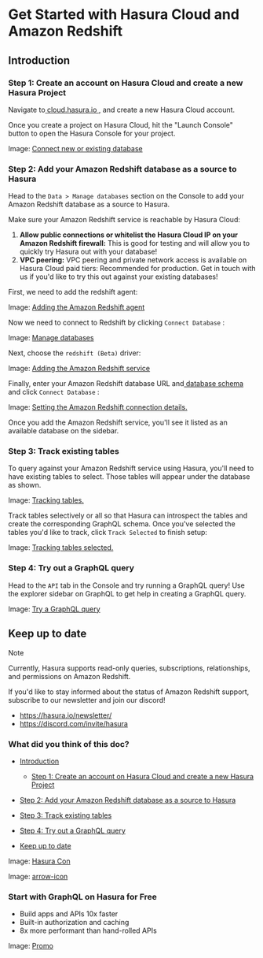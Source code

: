 # Get Started with Hasura Cloud and Amazon Redshift

## Introduction​

### Step 1: Create an account on Hasura Cloud and create a new Hasura Project​

Navigate to[ cloud.hasura.io ](https://cloud.hasura.io/signup/?pg=docs&plcmt=body&cta=navigate-to-cloud-hasura-io&tech=default&skip_onboarding=true),
and create a new Hasura Cloud account.

Once you create a project on Hasura Cloud, hit the "Launch Console" button to open the Hasura Console for your project.

Image: [ Connect new or existing database ](https://hasura.io/docs/assets/images/create-project-8451135f7ff89b8f6e8fb3d29fd01ade.png)

### Step 2: Add your Amazon Redshift database as a source to Hasura​

Head to the `Data > Manage databases` section on the Console to add your Amazon Redshift database as a source to Hasura.

Make sure your Amazon Redshift service is reachable by Hasura Cloud:

1. **Allow public connections or
 whitelist the Hasura Cloud IP  on your Amazon
Redshift firewall:** This is good for testing and will allow you to quickly try Hasura out with your database!
2. **VPC peering:** VPC peering and private network access is available on Hasura Cloud paid tiers: Recommended for
production. Get in touch with us if you'd like to try this out against your existing databases!


First, we need to add the redshift agent:

Image: [ Adding the Amazon Redshift agent ](https://hasura.io/docs/assets/images/redshift-add-agent-0a2f280726e4b73dacf0b3a10ade3c95.png)

Now we need to connect to Redshift by clicking `Connect Database` :

Image: [ Manage databases ](https://hasura.io/docs/assets/images/manage-databases-860d2d8b7b38f56493896034460892f4.png)

Next, choose the `redshift (Beta)` driver:

Image: [ Adding the Amazon Redshift service ](https://hasura.io/docs/assets/images/redshift-add-service1-25b4dbcf479a403948b9caafe229fce2.png)

Finally, enter your Amazon Redshift database URL and[ database schema ](https://docs.aws.amazon.com/athena/latest/ug/creating-tables.html)and click `Connect Database` :

Image: [ Setting the Amazon Redshift connection details. ](https://hasura.io/docs/assets/images/redshift-add-service2-43509a9b6a6597e941d328931a9fd2d3.png)

Once you add the Amazon Redshift service, you'll see it listed as an available database on the sidebar.

### Step 3: Track existing tables​

To query against your Amazon Redshift service using Hasura, you'll need to have existing tables to select. Those tables
will appear under the database as shown.

Image: [ Tracking tables. ](https://hasura.io/docs/assets/images/redshift-tracking-tables1-3c6c7a9b2a94dc90f1fb5bad15cbedb8.png)

Track tables selectively or all so that Hasura can introspect the tables and create the corresponding GraphQL schema.
Once you've selected the tables you'd like to track, click `Track Selected` to finish setup:

Image: [ Tracking tables selected. ](https://hasura.io/docs/assets/images/redshift-tracking-tables2-b99daeee180f5eb6b1ef9cf6b70ecff5.png)

### Step 4: Try out a GraphQL query​

Head to the `API` tab in the Console and try running a GraphQL query! Use the explorer sidebar on GraphQL to get help in
creating a GraphQL query.

Image: [ Try a GraphQL query ](https://hasura.io/docs/assets/images/make-graphql-query-f30826eb11f28095be776ad3259b1543.png)

## Keep up to date​

Note

Currently, Hasura supports read-only queries, subscriptions, relationships, and permissions on Amazon Redshift.

If you'd like to stay informed about the status of Amazon Redshift support, subscribe to our newsletter and join our
discord!

- [ https://hasura.io/newsletter/ ](https://hasura.io/newsletter/)
- [ https://discord.com/invite/hasura ](https://discord.com/invite/hasura)


### What did you think of this doc?

- [ Introduction ](https://hasura.io/docs/latest/databases/redshift/getting-started/cloud/#introduction)
    - [ Step 1: Create an account on Hasura Cloud and create a new Hasura Project ](https://hasura.io/docs/latest/databases/redshift/getting-started/cloud/#step-1-create-an-account-on-hasura-cloud-and-create-a-new-hasura-project)

- [ Step 2: Add your Amazon Redshift database as a source to Hasura ](https://hasura.io/docs/latest/databases/redshift/getting-started/cloud/#step-2-add-your-amazon-redshift-database-as-a-source-to-hasura)

- [ Step 3: Track existing tables ](https://hasura.io/docs/latest/databases/redshift/getting-started/cloud/#step-3-track-existing-tables)

- [ Step 4: Try out a GraphQL query ](https://hasura.io/docs/latest/databases/redshift/getting-started/cloud/#step-4-try-out-a-graphql-query)
- [ Keep up to date ](https://hasura.io/docs/latest/databases/redshift/getting-started/cloud/#keep-up-to-date)


Image: [ Hasura Con ](https://res.cloudinary.com/dh8fp23nd/image/upload/v1686154570/hasura-con-2023/has-con-light-date_r2a2ud.png)

Image: [ arrow-icon ](https://res.cloudinary.com/dh8fp23nd/image/upload/v1683723549/main-web/chevron-right_ldbi7d.png)

### Start with GraphQL on Hasura for Free

- Build apps and APIs 10x faster
- Built-in authorization and caching
- 8x more performant than hand-rolled APIs


Image: [ Promo ](https://hasura.io/docs/assets/images/hasura-free-ff60e409244e0ea12b5a3045d1a9096b.png)